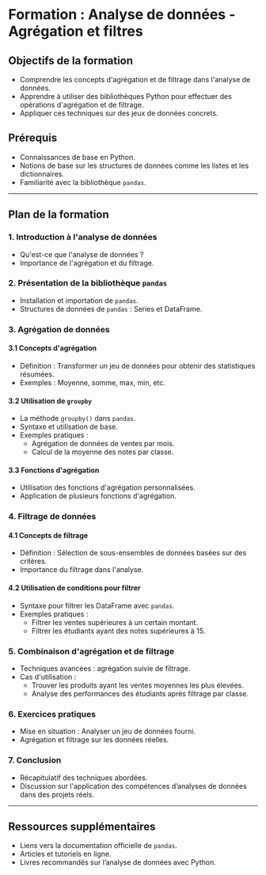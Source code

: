 # Formation : Analyse de données - Agrégation et filtres

## Objectifs de la formation
- Comprendre les concepts d'agrégation et de filtrage dans l'analyse de données.
- Apprendre à utiliser des bibliothèques Python pour effectuer des opérations d'agrégation et de filtrage.
- Appliquer ces techniques sur des jeux de données concrets.

## Prérequis
- Connaissances de base en Python.
- Notions de base sur les structures de données comme les listes et les dictionnaires.
- Familiarité avec la bibliothèque `pandas`.

---

## Plan de la formation

### 1. Introduction à l'analyse de données
- Qu'est-ce que l'analyse de données ?
- Importance de l'agrégation et du filtrage.

### 2. Présentation de la bibliothèque `pandas`
- Installation et importation de `pandas`.
- Structures de données de `pandas` : Series et DataFrame.

### 3. Agrégation de données
#### 3.1 Concepts d'agrégation
- Définition : Transformer un jeu de données pour obtenir des statistiques résumées.
- Exemples : Moyenne, somme, max, min, etc.

#### 3.2 Utilisation de `groupby`
- La méthode `groupby()` dans `pandas`.
- Syntaxe et utilisation de base.
- Exemples pratiques :
  - Agrégation de données de ventes par mois.
  - Calcul de la moyenne des notes par classe.

#### 3.3 Fonctions d'agrégation
- Utilisation des fonctions d'agrégation personnalisées.
- Application de plusieurs fonctions d'agrégation.

### 4. Filtrage de données
#### 4.1 Concepts de filtrage
- Définition : Sélection de sous-ensembles de données basées sur des critères.
- Importance du filtrage dans l'analyse.

#### 4.2 Utilisation de conditions pour filtrer
- Syntaxe pour filtrer les DataFrame avec `pandas`.
- Exemples pratiques :
  - Filtrer les ventes supérieures à un certain montant.
  - Filtrer les étudiants ayant des notes supérieures à 15.

### 5. Combinaison d'agrégation et de filtrage
- Techniques avancées : agrégation suivie de filtrage.
- Cas d'utilisation :
  - Trouver les produits ayant les ventes moyennes les plus élevées.
  - Analyse des performances des étudiants après filtrage par classe.

### 6. Exercices pratiques
- Mise en situation : Analyser un jeu de données fourni.
- Agrégation et filtrage sur les données réelles.

### 7. Conclusion
- Récapitulatif des techniques abordées.
- Discussion sur l'application des compétences d’analyses de données dans des projets réels.

---

## Ressources supplémentaires
- Liens vers la documentation officielle de `pandas`.
- Articles et tutoriels en ligne.
- Livres recommandés sur l’analyse de données avec Python.